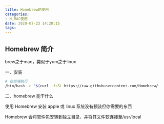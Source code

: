 ```yaml
---
title: Homebrew的使用
categories:
- N_MAC使用
date: 2020-07-23 14:20:15
tags:
---
```


## Homebrew 简介

brew之于mac，类似于yum之于linux

一、安装

```bash
# 在终端执行
/bin/bash -c "$(curl -fsSL https://raw.githubusercontent.com/Homebrew/install/master/install.sh)"
```

二、homebrew 能干什么

使用 Homebrew 安装 apple 或 linux 系统没有预装但你需要的东西

Homebrew 会将软件包安转到独立目录，并将其文件软连接至/usr/local